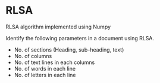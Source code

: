 # RLSA
RLSA algorithm implemented using Numpy

Identify the following parameters in a document using RLSA.

- No. of sections (Heading, sub-heading, text)
- No. of columns
- No. of text lines in each columns
- No. of words in each line
- No. of letters in each line
